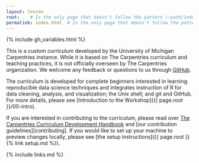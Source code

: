 ```yaml
---
layout: lesson
root: .  # Is the only page that doesn't follow the pattern /:path/index.html
permalink: index.html  # Is the only page that doesn't follow the pattern /:path/index.html
---
```


{% include gh_variables.html %}

This is a custom curriculum developed by the University of Michigan Carpentries instance. 
While it is based on The Carpentries curriculum and teaching practices, 
it is not officially overseen by The Carpentries organization. 
We welcome any feedback or questions to us through 
[GitHub](https://github.com/UMCarpentries/intro-curriculum-r). 

The curriculum is developed for complete beginners interested in 
learning reproducible data science techniques and integrates instruction 
of R for data cleaning, analysis, and visualization; the Unix shell; and 
git and GitHub. For more details, please see 
[Introduction to the Workshop]({{ page.root }}/00-intro). 

If you are interested in contributing to the curriculum, please read over 
[The Carpentries Curriculum Development Handbook](https://carpentries.github.io/curriculum-development/) 
and [our contribution guidelines][contributing]. If you would like to set 
up your machine to preview changes locally,
please see [the setup instructions]({{ page.root }}{% link setup.md %}).

{% include links.md %}

